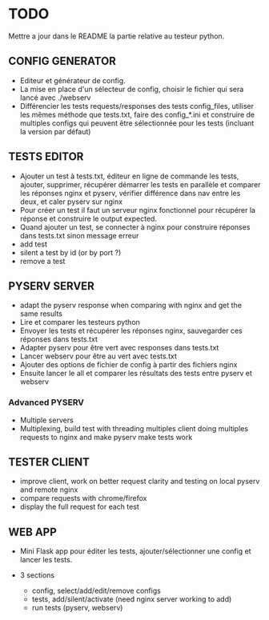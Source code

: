 # TODO

Mettre a jour dans le README la partie relative au testeur python.

## CONFIG GENERATOR
* Editeur et générateur de config.
* La mise en place d'un sélecteur de config, choisir le fichier qui sera lancé avec ./webserv
* Différencier les tests requests/responses des tests config_files,
    utiliser les mêmes méthode que tests.txt, faire des config_*.ini et construire de multiples configs
    qui peuvent être sélectionnée pour les tests (incluant la version par défaut)

## TESTS EDITOR
* Ajouter un test à tests.txt, éditeur en ligne de commande les tests, ajouter, supprimer, récupérer démarrer les tests en parallèle et comparer les réponses nginx et pyserv, vérifier différence dans nav entre les deux, et caler pyserv sur nginx
* Pour créer un test il faut un serveur nginx fonctionnel pour récupérer la réponse et construire le output expected.
* Quand ajouter un test, se connecter à nginx pour construire réponses dans tests.txt sinon message erreur
* add test
* silent a test by id (or by port ?)
* remove a test

## PYSERV SERVER
* adapt the pyserv response when comparing with nginx and get the same results
* Lire et comparer les testeurs python
* Envoyer les tests et récupérer les réponses nginx, sauvegarder ces réponses dans tests.txt
* Adapter pyserv pour être vert avec responses dans tests.txt
* Lancer webserv pour être au vert avec tests.txt
* Ajouter des options de fichier de config à partir des fichiers nginx
* Ensuite lancer le all et comparer les résultats des tests entre pyserv et webserv


### Advanced PYSERV
* Multiple servers
* Multiplexing, build test with threading multiples client doing multiples requests to nginx and make pyserv make tests work

## TESTER CLIENT
* improve client, work on better request clarity and testing on local pyserv and remote nginx
* compare requests with chrome/firefox
* display the full request for each test

## WEB APP
* Mini Flask app pour éditer les tests, ajouter/sélectionner une config et lancer les tests.

* 3 sections
    * config, select/add/edit/remove configs
    * tests, add/silent/activate (need nginx server working to add)
    * run tests (pyserv, webserv)